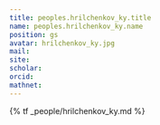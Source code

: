 ```yaml
---
title: peoples.hrilchenkov_ky.title
name: peoples.hrilchenkov_ky.name
position: gs
avatar: hrilchenkov_ky.jpg
mail:
site:
scholar:
orcid:
mathnet:
---
```


{% tf _people/hrilchenkov_ky.md %}
